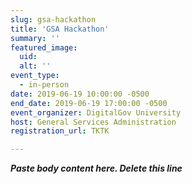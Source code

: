 ```yaml
---
slug: gsa-hackathon
title: 'GSA Hackathon'
summary: ''
featured_image: 
  uid: 
  alt: ''
event_type: 
  - in-person
date: 2019-06-19 10:00:00 -0500
end_date: 2019-06-19 17:00:00 -0500
event_organizer: DigitalGov University
host: General Services Administration
registration_url: TKTK

---
```


***Paste body content here. Delete this line***
